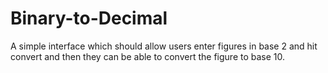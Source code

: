 # Binary-to-Decimal
A simple interface which should allow users enter figures in base 2 and hit convert and then they can be able to convert the figure to base 10.
